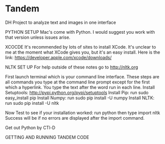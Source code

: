# Tandem
DH Project to analyze text and images in one interface

PYTHON SETUP
Mac's come with Python. I would suggest you work with that version unless issues arise.

XCOCDE
It's recommended by lots of sites to install XCode. It's unclear to me at the moment what
XCode gives you, but it's an easy install. Here is the link:
https://developer.apple.com/xcode/downloads/


NLTK SET UP
For help outside of these notes go to http://nltk.org

First launch terminal which is your command line interface.
These steps are all commands you type at the command line prompt except for
the first which a hyperlink. You type the text after the word run in each line.
Install Setuptools: http://pypi.python.org/pypi/setuptools
Install Pip: run sudo easy_install pip
Install Numpy: run sudo pip install -U numpy
Install NLTK: run sudo pip install -U nltk


Now Test to see if your installation worked:
run python then type import nltk
Success will be if no errors are displayed after the import command.

Get out Python by CTl-D

GETTING AND RUNNING TANDEM CODE
